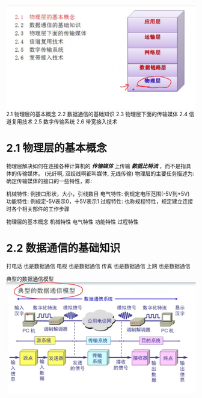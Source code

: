 
![net-02-01](image/net-02-01.png)
2.1 物理层的基本概念
2.2 数据通信的基础知识
2.3 物理层下面的传输媒体
2.4 信道复用技术
2.5 数字传输系统
2.6 带宽接入技术


# 2.1 物理层的基本概念

物理层解决如何在连接各种计算机的 ***传输媒体*** 上传输 ***数据比特流*** ，而不是指具体的传输媒体。
(光纤啊, 双绞线啊都叫媒体, 无线传输)
物理层的主要任务描述为:确定传输媒体的接口的一些特性，即:

机械特性: 例接口形状，大小，引线数目
电气特性: 例规定电压范围(-5V到+5V)
功能特性: 例规定-5V表示0，十5V表示1
过程特性: 也称规程特性，规定建立连接时各个相关部件的工作步骤

物理层的基本概念
机械特性
电气特性
功能特性
过程特性
# 2.2 数据通信的基础知识
打电话 也是数据通信
电视 也是数据通信
传真 也是数据通信
上网  也是数据通信


典型的数据通信模型
![net-02-01](image/net-02-02.png)
